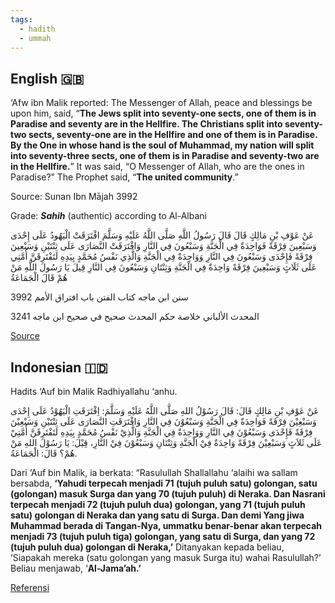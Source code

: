 ```yaml
---
tags:
  - hadith
  - ummah
---
```

## English 🇬🇧 
‘Afw ibn Malik reported: The Messenger of Allah, peace and blessings be upon him, said, “**The Jews split into seventy-one sects, one of them is in Paradise and seventy are in the Hellfire. The Christians split into seventy-two sects, seventy-one are in the Hellfire and one of them is in Paradise. By the One in whose hand is the soul of Muhammad, my nation will split into seventy-three sects, one of them is in Paradise and seventy-two are in the Hellfire.**” It was said, “O Messenger of Allah, who are the ones in Paradise?” The Prophet said, “**The united community**.”

Source: Sunan Ibn Mājah 3992

Grade: **_Sahih_** (authentic) according to Al-Albani

عَنْ عَوْفِ بْنِ مَالِكٍ قَالَ قَالَ رَسُولُ اللَّهِ صَلَّى اللَّهُ عَلَيْهِ وَسَلَّمَ افْتَرَقَتْ الْيَهُودُ عَلَى إِحْدَى وَسَبْعِينَ فِرْقَةً فَوَاحِدَةٌ فِي الْجَنَّةِ وَسَبْعُونَ فِي النَّارِ وَافْتَرَقَتْ النَّصَارَى عَلَى ثِنْتَيْنِ وَسَبْعِينَ فِرْقَةً فَإِحْدَى وَسَبْعُونَ فِي النَّارِ وَوَاحِدَةٌ فِي الْجَنَّةِ وَالَّذِي نَفْسُ مُحَمَّدٍ بِيَدِهِ لَتَفْتَرِقَنَّ أُمَّتِي عَلَى ثَلَاثٍ وَسَبْعِينَ فِرْقَةً وَاحِدَةٌ فِي الْجَنَّةِ وَثِنْتَانِ وَسَبْعُونَ فِي النَّارِ قِيلَ يَا رَسُولَ اللَّهِ مَنْ هُمْ قَالَ الْجَمَاعَةُ

3992 سنن ابن ماجه كتاب الفتن باب افتراق الأمم

3241 المحدث الألباني خلاصة حكم المحدث صحيح في صحيح ابن ماجه

[Source](https://www.abuaminaelias.com/dailyhadithonline/2012/12/14/ummah-split-sects-jamaah/)
## Indonesian 🇮🇩
Hadits ‘Auf bin Malik Radhiyallahu ‘anhu.

عَنْ عَوْفِ بْنِ مَالِكٍ قَالَ: قَالَ رَسُوْلُ اللهِ صَلَّى اللَّهُ عَلَيْهِ وَسَلَّمَ: اِفْتَرَقَتِ الْيَهُوْدُ عَلَى إِحْدَى وَسَبْعِيْنَ فِرْقَةً فَوَاحِدَةٌ فِي الْجَنَّةِ وَسَبْعُوْنَ فِي النَّارِ وَافْتَرَقَتِ النَّصَارَى عَلَى ثِنْتَيْنِ وَسَبْعِيْنَ فِرْقَةً فَإِحْدَى وَسَبْعُوْنَ فِي النَّارِ وَوَاحِدَةٌ فِي الْجَنَّةِ وَالَّذِيْ نَفْسُ مُحَمَّدٍ بِيَدِهِ لَتَفْتَرِقَنَّ أُمَّتِيْ عَلَى ثَلاَثٍ وَسَبْعِيْنَ فِرْقَةً وَاحِدَةٌ فِيْ الْجَنَّةِ وَثِنْتَانِ وَسَبْعُوْنَ فِيْ النَّارِ، قِيْلَ: يَا رَسُوْلَ اللهِ مَنْ هُمْ؟ قَالَ: الْجَمَاعَةُ.

Dari ‘Auf bin Malik, ia berkata: “Rasulullah Shallallahu ‘alaihi wa sallam bersabda, **‘Yahudi terpecah menjadi 71 (tujuh puluh satu) golongan, satu (golongan) masuk Surga dan yang 70 (tujuh puluh) di Neraka. Dan Nasrani terpecah menjadi 72 (tujuh puluh dua) golongan, yang 71 (tujuh puluh satu) golongan di Neraka dan yang satu di Surga. Dan demi Yang jiwa Muhammad berada di Tangan-Nya, ummatku benar-benar akan terpecah menjadi 73 (tujuh puluh tiga) golongan, yang satu di Surga, dan yang 72 (tujuh puluh dua) golongan di Neraka,’** Ditanyakan kepada beliau, ‘Siapakah mereka (satu golongan yang masuk Surga itu) wahai Rasulullah?’ Beliau menjawab, ‘**Al-Jama’ah.’**

[Referensi](https://almanhaj.or.id/13743-kedudukan-hadits-tujuh-puluh-tiga-golongan-ummat-islam.html)
